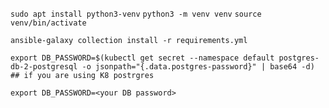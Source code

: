 `sudo apt install python3-venv`
`python3 -m venv venv` 
`source venv/bin/activate`

`ansible-galaxy collection install -r requirements.yml`

`export DB_PASSWORD=$(kubectl get secret --namespace default postgres-db-2-postgresql -o jsonpath="{.data.postgres-password}" | base64 -d) ## if you are using K8 postrgres`

`export DB_PASSWORD=<your DB password>`

